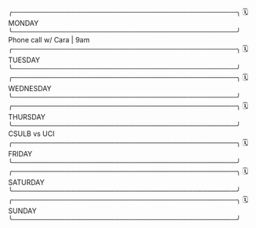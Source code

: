 ╭──────────────────────────────────────────────╮
  🗓️  MONDAY 
╰──────────────────────────────────────────────╯
Phone call w/ Cara | 9am
╭──────────────────────────────────────────────╮
  🗓️  TUESDAY
╰──────────────────────────────────────────────╯
╭──────────────────────────────────────────────╮
  🗓️  WEDNESDAY 
╰──────────────────────────────────────────────╯
╭──────────────────────────────────────────────╮
  🗓️  THURSDAY
╰──────────────────────────────────────────────╯
CSULB vs UCI
╭──────────────────────────────────────────────╮
  🗓️  FRIDAY 
╰──────────────────────────────────────────────╯
╭──────────────────────────────────────────────╮
  🗓️  SATURDAY 
╰──────────────────────────────────────────────╯
╭──────────────────────────────────────────────╮
  🗓️  SUNDAY 
╰──────────────────────────────────────────────╯
